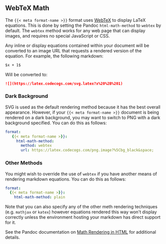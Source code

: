 ## WebTeX Math

The `{{< meta format-name >}}` format uses [WebTeX](https://github.com/KTHse/webtex) to display LaTeX equations. This is done by setting the Pandoc `html-math-method` to `webtex` by default. The `webtex` method works for any web page that can display images, and requires no special JavaScript or CSS.

Any inline or display equations contained within your document will be converted to an image URL that requests a rendered version of the equation. For example, the following markdown:

``` markdown
$x + 1$
```

Will be converted to:

``` markdown
![](https://latex.codecogs.com/svg.latex?x%20%2B%201)
```

### Dark Background

SVG is used as the default rendering method because it has the best overall appearance. However, if your `{{< meta format-name >}}` document is being rendered on a dark background, you may want to switch to PNG with a dark background specified. You can do this as follows:

``` yaml
format:
   {{< meta format-name >}}:
     html-math-method: 
       method: webtex
       url: https://latex.codecogs.com/png.image?%5Cbg_black&space;
```

### Other Methods

You might wish to override the use of `webtex` if you have another means of rendering markdown equations. You can do this as follows:

``` yaml
format:
  {{< meta format-name >}}:
    html-math-method: plain
```

Note that you can also specify any of the other meth rendering techniques (e.g. `mathjax` or `katex`) however equations rendered this way won't display correctly unless the environment hosting your markdown has direct support for it.

See the Pandoc documentation on [Math Rendering in HTML](https://pandoc.org/MANUAL.html#math-rendering-in-html) for additional details.
